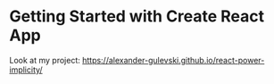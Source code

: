 # Getting Started with Create React App
Look at my project: https://alexander-gulevski.github.io/react-power-implicity/

